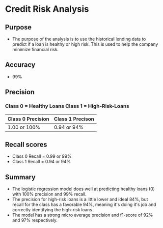# Credit Risk Analysis #

## Purpose ## 
- The purpose of the analysis is to use the historical lending data to predict if a loan is healthy or high risk. This is used to help the company minimize financial risk. 

## Accuracy ##
- 99% 

## Precision ## 
### Class 0 = Healthy Loans        Class 1 = High-Risk-Loans ###

Class 0 Precision     | Class 1 Precison
--------------------- | ---------------------
1.00 or 100%          | 0.94 or 94%
 
## Recall scores ##

- Class 0 Recall = 0.99 or 99%
- Class 1 Recall = 0.94 or 94%

## Summary ##

- The logistic regression model does well at predicting healthy loans (0) with 100% precision and 99% recall.
- The precision for high-risk loans is a little lower and ideal 84%, but recall for the class has a favorable 94%, meaning it's doing it's job and correctly identifying the high-risk loans.
- The model has a strong micro average precision and f1-score of 92% and 97% respectively. 